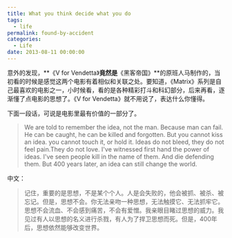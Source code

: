 ```yaml
---
title: What you think decide what you do
tags:
  - life
permalink: found-by-accident
categories:
  - Life
date: 2013-08-11 00:00:00
---
```




意外的发现，**《V for Vendetta》**竟然是**《黑客帝国》**的原班人马制作的，当初看的时候是感觉这两个电影有着相似和关联之处。要知道，《Matrix》系列是自己最喜欢的电影之一，小时候看，看的是各种精彩打斗和科幻部分，后来再看，逐渐懂了点电影的思想了。《V for Vendetta》就不用说了，表达什么你懂得。
                        
下面一段话，可说是电影里最有价值的一部分了。
                     
> We are told to remember the idea, not the man. Because man can fail. He can be caught, he can be killed and forgotten. But you cannot kiss an idea. you cannot touch it, or hold it. Ideas do not bleed, they do not feel pain.They do not love. I've witnessed first hand the power of ideas. I've seen people kill in the name of them. And die defending them. But 400 years later, an idea can still change the world.
                              
中文：               
> 记住，重要的是思想，不是某个个人。人是会失败的，他会被抓、被杀、被忘记。但是，思想不会。你无法亲吻一种思想，无法触摸它、无法抓牢它。思想不会流血、不会感到痛苦，不会有爱憎。我亲眼目睹过思想的威力。我见过有人以思想的名义进行杀戮，有人为了捍卫思想而死。但是，400年后，思想依然能够改变世界。
